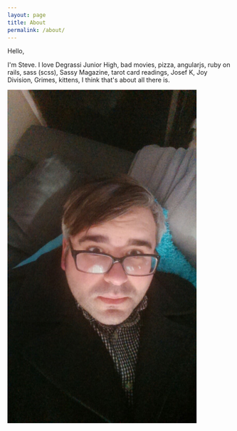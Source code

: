 ```yaml
---
layout: page
title: About
permalink: /about/
---
```


Hello,

I'm Steve. I love Degrassi Junior High, bad movies, pizza, angularjs, ruby on rails, sass (scss), Sassy Magazine, tarot card readings, Josef K, Joy Division, Grimes, kittens, I think that's about all there is. 

<img src="/images/steve-on-couch.jpg">
